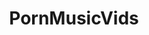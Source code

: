 ---
title: PornMusicVids
crosslinks:
- standingout
- nsfw_videos
- fuxtaposition
- pornmusicvideos
---